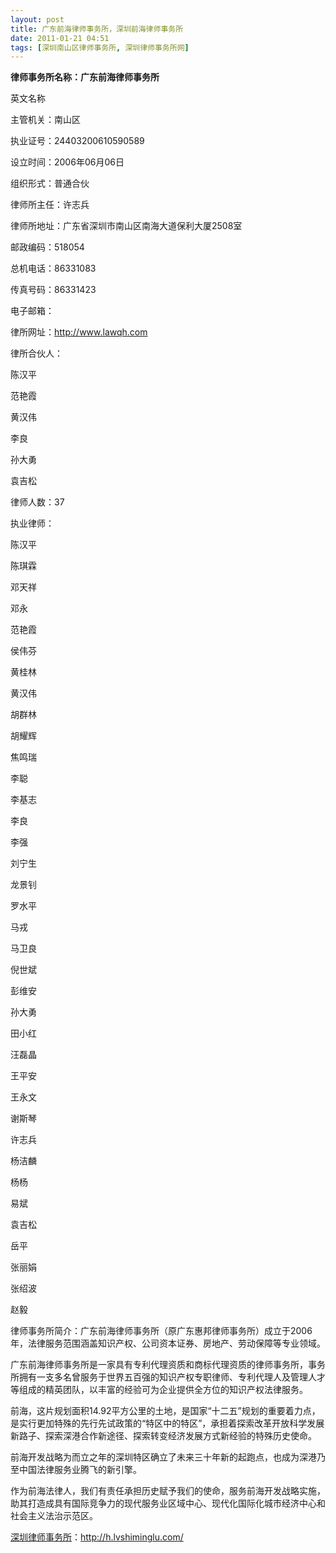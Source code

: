 ```yaml
---
layout: post
title: 广东前海律师事务所，深圳前海律师事务所
date: 2011-01-21 04:51
tags: [深圳南山区律师事务所, 深圳律师事务所网]
---
```

<strong>律师事务所名称：广东前海律师事务所</strong>

英文名称

主管机关：南山区

执业证号：24403200610590589

设立时间：2006年06月06日

组织形式：普通合伙

律师所主任：许志兵

律师所地址：广东省深圳市南山区南海大道保利大厦2508室

邮政编码：518054

总机电话：86331083

传真号码：86331423

电子邮箱：

律所网址：http://www.lawqh.com

律所合伙人：

陈汉平

范艳霞

黄汉伟

李良

孙大勇

袁吉松

律师人数：37

执业律师：

陈汉平

陈琪霖

邓天祥

邓永

范艳霞

侯伟芬

黄桂林

黄汉伟

胡群林

胡耀辉

焦鸣瑞

李聪

李基志

李良

李强

刘宁生

龙景钊

罗水平

马戎

马卫良

倪世斌

彭维安

孙大勇

田小红

汪磊晶

王平安

王永文

谢斯琴

许志兵

杨洁麟

杨杨

易斌

袁吉松

岳平

张丽娟

张绍波

赵毅

律师事务所简介：广东前海律师事务所（原广东惠邦律师事务所）成立于2006年，法律服务范围涵盖知识产权、公司资本证券、房地产、劳动保障等专业领域。

广东前海律师事务所是一家具有专利代理资质和商标代理资质的律师事务所，事务所拥有一支多名曾服务于世界五百强的知识产权专职律师、专利代理人及管理人才等组成的精英团队，以丰富的经验可为企业提供全方位的知识产权法律服务。

前海，这片规划面积14.92平方公里的土地，是国家“十二五”规划的重要着力点，是实行更加特殊的先行先试政策的“特区中的特区”，承担着探索改革开放科学发展新路子、探索深港合作新途径、探索转变经济发展方式新经验的特殊历史使命。

前海开发战略为而立之年的深圳特区确立了未来三十年新的起跑点，也成为深港乃至中国法律服务业腾飞的新引擎。

作为前海法律人，我们有责任承担历史赋予我们的使命，服务前海开发战略实施，助其打造成具有国际竞争力的现代服务业区域中心、现代化国际化城市经济中心和社会主义法治示范区。



<a href="http://h.lvshiminglu.com/">深圳律师事务所</a>：<a href="http://h.lvshiminglu.com/">http://h.lvshiminglu.com/</a>


